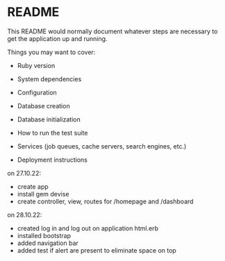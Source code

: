 # README

This README would normally document whatever steps are necessary to get the
application up and running.

Things you may want to cover:

* Ruby version

* System dependencies

* Configuration

* Database creation

* Database initialization

* How to run the test suite

* Services (job queues, cache servers, search engines, etc.)

* Deployment instructions

on 27.10.22:
- create app
- install gem devise
- create controller, view, routes for /homepage and /dashboard

on 28.10.22:
- created log in and log out on application html.erb
- installed bootstrap
- added navigation bar
- added test if alert are present to eliminate space on top

